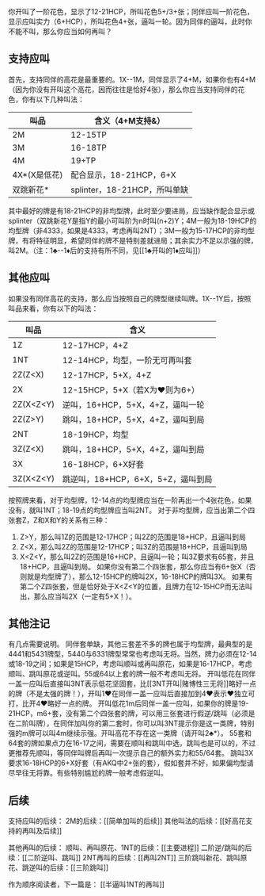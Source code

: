 你开叫了一阶花色，显示了12-21HCP，所叫花色5+/3+张；同伴应叫一阶花色，显示应叫实力（6+HCP），所叫花色4+张，逼叫一轮。因为同伴的逼叫，此时你不能不叫，那么你应当如何再叫？
## 支持应叫
首先，支持同伴的高花是最重要的。1X--1M，同伴显示了4+M，如果你也有4+M（因为你没有开叫这个高花，因而往往是恰好4张），那么你应当支持同伴的花色，你有以下几种叫法：

| 叫品         | 含义（4+M支持&）             |
| ---------- | ---------------------- |
| 2M         | 12-15TP                |
| 3M         | 16-18TP                |
| 4M         | 19+TP                  |
| 4X\*(X是低花) | 配合显示，18-21HCP，6+X      |
| 双跳新花\*     | splinter，18-21HCP，所叫单缺 |
其中最好的牌是有18-21HCP的非均型牌，此时至少要进局，应当缺作配合显示或splinter（双跳新花Y是指Y的最小可叫阶为n时叫(n+2)Y；4M一般为18-19HCP的均型牌（非4333，如果是4333，考虑再叫2NT）；3M一般为15-17HCP的非均型牌，有将特征明显，希望同伴的牌不是特别差就进局；其余实力不足以示强的牌，叫2M。（注：1♣--1♦后的支持有所不同，见[[1♣开叫的1♦应叫]]）

## 其他应叫
如果没有同伴高花的支持，那么应当按照自己的牌型继续叫牌。1X--1Y后，按照叫品来看，你有以下的叫法：

| 叫品        | 含义                      |
| --------- | ----------------------- |
| 1Z        | 12-17HCP，4+Z            |
| 1NT       | 12-14HCP，均型，一阶无可再叫套     |
| 2Z(Z<X)   | 12-17HCP，5+X，4+Z        |
| 2X        | 12-15HCP，5+X（若X为♥则为6+）  |
| 2Z(X<Z<Y) | 逆叫，16+HCP，5+X，4+Z，逼叫一轮  |
| 2Z(Z>Y)   | 跳叫，18+HCP，5+X，4+Z，逼叫到局  |
| 2NT       | 18-19HCP，均型             |
| 3Z(Z<X)   | 跳叫，18+HCP，5+X，4+Z，逼叫到局  |
| 3X        | 16-18HCP，6+X好套          |
| 3Z(X<Z<Y) | 跳逆叫，18+HCP，6+X，5+Z，逼叫到局 |
按照牌来看，对于均型牌，12-14点的均型牌应当在一阶再出一个4张花色，如果没有，就叫1NT；18-19点的均型牌应当叫2NT。
对于非均型牌，应当出第二个四张套Z，Z和X和Y的关系有三种：
1. Z>Y，那么叫1Z的范围是12-17HCP；叫2Z的范围是18+HCP，且逼叫到局
2. Z<X，那么叫2Z的范围是12-17HCP；叫3Z的范围是18+HCP，且逼叫到局
3. X<Z<Y，那么叫2Z的范围是16+HCP，且逼叫一轮；叫3Z要求有65套，并且18+HCP，且逼叫到局。
如果你没有第二个四张套，那么你应当有6+张X（否则就是均型牌了），那么12-15HCP的牌叫2X，16-18HCP的牌叫3X。 如果有第二个Z四张套，但是恰好处于X<Z<Y的位置，且牌力在12-15HCP而无法叫出，那么应当叫2X（一定有5+X！）。

## 其他注记
有几点需要说明。
同伴套单缺，其他三套差不多的牌也属于均型牌，最典型的是4441和5431牌型，5440与6331牌型常常也考虑叫无将。当然，牌力必须在12-14或18-19之间；如果是15HCP，考虑叫顺叫或再叫原花，如果是16-17HCP，考虑顺叫、跳叫原花或逆叫。55或64以上套的牌一般不考虑叫无将。
开叫低花在同伴一盖一应叫后直接叫3NT表示低花坚固套，比[[3NT开叫|赌博性三无将]]略好一点的牌（不是太强的牌！），开叫1♥在同伴一盖一应叫后直接加到4♥表示♥独立可打，比开4♥略好一点的牌。
开叫低花1m后同伴一盖一应叫，如果你的牌是19-21HCP，m6+套，没有第二个四张套的牌，可以用三张套进行假逆/跳叫（必须是在二阶叫牌），在同伴加叫你的第二套时，你可以叫3NT提示你是这一类牌，特别强的m牌可以叫4m继续示强。开叫高花不存在这一类牌（请开叫2♣*）。
55套和64套的牌如果点力在16-17之间，需要在顺叫和跳叫中选，跳叫也是可以的，不过更推荐先顺叫，等同伴叫牌后再叫一次提示自己的额外实力和55/64套。
跳叫3X要求16-18HCP的6+X好套（有AKQ中2+张的套），假如套并不好，如果偏均型请尽早往无将靠。有些特别尴尬的牌一般考虑假逆叫。

## 后续
支持应叫的后续：
2M的后续：[[简单加叫的后续]]
其他叫法的后续：[[好高花支持的再叫及后续]]

其他再叫的后续：
顺叫、再叫原花、1NT的后续：[[主要进程]]
二阶逆/跳叫的后续：[[二阶逆叫、跳叫]]
2NT再叫的后续：[[再叫2NT]]
三阶跳叫新花、跳叫原花、跳逆叫的后续：[[三阶跳叫]]

作为顺序阅读者，下一篇是：
[[半逼叫1NT的再叫]]
